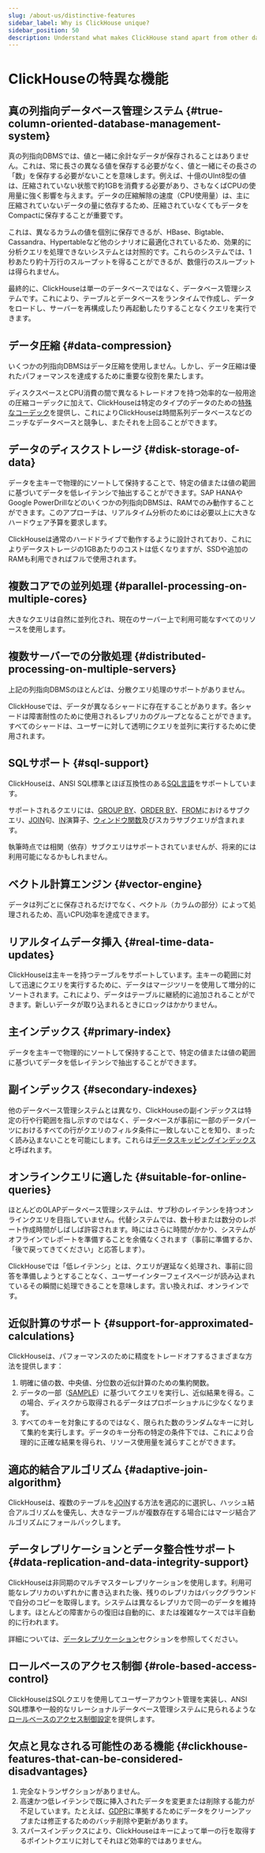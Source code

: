```yaml
---
slug: /about-us/distinctive-features
sidebar_label: Why is ClickHouse unique?
sidebar_position: 50
description: Understand what makes ClickHouse stand apart from other database management systems
---
```



# ClickHouseの特異な機能

## 真の列指向データベース管理システム {#true-column-oriented-database-management-system}

真の列指向DBMSでは、値と一緒に余計なデータが保存されることはありません。これは、常に長さの異なる値を保存する必要がなく、値と一緒にその長さの「数」を保存する必要がないことを意味します。例えば、十億のUInt8型の値は、圧縮されていない状態で約1GBを消費する必要があり、さもなくばCPUの使用量に強く影響を与えます。データの圧縮解除の速度（CPU使用量）は、主に圧縮されていないデータの量に依存するため、圧縮されていなくてもデータをCompactに保存することが重要です。

これは、異なるカラムの値を個別に保存できるが、HBase、Bigtable、Cassandra、Hypertableなど他のシナリオに最適化されているため、効果的に分析クエリを処理できないシステムとは対照的です。これらのシステムでは、1秒あたり約十万行のスループットを得ることができるが、数億行のスループットは得られません。

最終的に、ClickHouseは単一のデータベースではなく、データベース管理システムです。これにより、テーブルとデータベースをランタイムで作成し、データをロードし、サーバーを再構成したり再起動したりすることなくクエリを実行できます。

## データ圧縮 {#data-compression}

いくつかの列指向DBMSはデータ圧縮を使用しません。しかし、データ圧縮は優れたパフォーマンスを達成するために重要な役割を果たします。

ディスクスペースとCPU消費の間で異なるトレードオフを持つ効率的な一般用途の圧縮コーデックに加えて、ClickHouseは特定のタイプのデータのための[特殊なコーデック](/sql-reference/statements/create/table.md#specialized-codecs)を提供し、これによりClickHouseは時間系列データベースなどのニッチなデータベースと競争し、またそれを上回ることができます。

## データのディスクストレージ {#disk-storage-of-data}

データを主キーで物理的にソートして保持することで、特定の値または値の範囲に基づいてデータを低レイテンシで抽出することができます。SAP HANAやGoogle PowerDrillなどのいくつかの列指向DBMSは、RAMでのみ動作することができます。このアプローチは、リアルタイム分析のためには必要以上に大きなハードウェア予算を要求します。

ClickHouseは通常のハードドライブで動作するように設計されており、これによりデータストレージの1GBあたりのコストは低くなりますが、SSDや追加のRAMも利用できればフルで使用されます。

## 複数コアでの並列処理 {#parallel-processing-on-multiple-cores}

大きなクエリは自然に並列化され、現在のサーバー上で利用可能なすべてのリソースを使用します。

## 複数サーバーでの分散処理 {#distributed-processing-on-multiple-servers}

上記の列指向DBMSのほとんどは、分散クエリ処理のサポートがありません。

ClickHouseでは、データが異なるシャードに存在することがあります。各シャードは障害耐性のために使用されるレプリカのグループとなることができます。すべてのシャードは、ユーザーに対して透明にクエリを並列に実行するために使用されます。

## SQLサポート {#sql-support}

ClickHouseは、ANSI SQL標準とほぼ互換性のある[SQL言語](/sql-reference/)をサポートしています。

サポートされるクエリには、[GROUP BY](../sql-reference/statements/select/group-by.md)、[ORDER BY](../sql-reference/statements/select/order-by.md)、[FROM](../sql-reference/statements/select/from.md)におけるサブクエリ、[JOIN](../sql-reference/statements/select/join.md)句、[IN](../sql-reference/operators/in.md)演算子、[ウィンドウ関数](../sql-reference/window-functions/index.md)及びスカラサブクエリが含まれます。

執筆時点では相関（依存）サブクエリはサポートされていませんが、将来的には利用可能になるかもしれません。

## ベクトル計算エンジン {#vector-engine}

データは列ごとに保存されるだけでなく、ベクトル（カラムの部分）によって処理されるため、高いCPU効率を達成できます。

## リアルタイムデータ挿入 {#real-time-data-updates}

ClickHouseは主キーを持つテーブルをサポートしています。主キーの範囲に対して迅速にクエリを実行するために、データはマージツリーを使用して増分的にソートされます。これにより、データはテーブルに継続的に追加されることができます。新しいデータが取り込まれるときにロックはかかりません。

## 主インデックス {#primary-index}

データを主キーで物理的にソートして保持することで、特定の値または値の範囲に基づいてデータを低レイテンシで抽出することができます。

## 副インデックス {#secondary-indexes}

他のデータベース管理システムとは異なり、ClickHouseの副インデックスは特定の行や行範囲を指し示すのではなく、データベースが事前に一部のデータパーツにおけるすべての行がクエリのフィルタ条件に一致しないことを知り、まったく読み込まないことを可能にします。これらは[データスキッピングインデックス](../engines/table-engines/mergetree-family/mergetree.md#table_engine-mergetree-data_skipping-indexes)と呼ばれます。

## オンラインクエリに適した {#suitable-for-online-queries}

ほとんどのOLAPデータベース管理システムは、サブ秒のレイテンシを持つオンラインクエリを目指していません。代替システムでは、数十秒または数分のレポート作成時間がしばしば許容されます。時にはさらに時間がかかり、システムがオフラインでレポートを準備することを余儀なくされます（事前に準備するか、「後で戻ってきてください」と応答します）。

ClickHouseでは「低レイテンシ」とは、クエリが遅延なく処理され、事前に回答を準備しようとすることなく、ユーザーインターフェイスページが読み込まれているその瞬間に処理できることを意味します。言い換えれば、オンラインです。

## 近似計算のサポート {#support-for-approximated-calculations}

ClickHouseは、パフォーマンスのために精度をトレードオフするさまざまな方法を提供します：

1. 明確に値の数、中央値、分位数の近似計算のための集約関数。
2. データの一部（[SAMPLE](../sql-reference/statements/select/sample.md)）に基づいてクエリを実行し、近似結果を得る。この場合、ディスクから取得されるデータはプロポーショナルに少なくなります。
3. すべてのキーを対象にするのではなく、限られた数のランダムなキーに対して集約を実行します。データのキー分布の特定の条件下では、これにより合理的に正確な結果を得られ、リソース使用量を減らすことができます。

## 適応的結合アルゴリズム {#adaptive-join-algorithm}

ClickHouseは、複数のテーブルを[JOIN](../sql-reference/statements/select/join.md)する方法を適応的に選択し、ハッシュ結合アルゴリズムを優先し、大きなテーブルが複数存在する場合にはマージ結合アルゴリズムにフォールバックします。

## データレプリケーションとデータ整合性サポート {#data-replication-and-data-integrity-support}

ClickHouseは非同期のマルチマスターレプリケーションを使用します。利用可能なレプリカのいずれかに書き込まれた後、残りのレプリカはバックグラウンドで自分のコピーを取得します。システムは異なるレプリカで同一のデータを維持します。ほとんどの障害からの復旧は自動的に、または複雑なケースでは半自動的に行われます。

詳細については、[データレプリケーション](../engines/table-engines/mergetree-family/replication.md)セクションを参照してください。

## ロールベースのアクセス制御 {#role-based-access-control}

ClickHouseはSQLクエリを使用してユーザーアカウント管理を実装し、ANSI SQL標準や一般的なリレーショナルデータベース管理システムに見られるような[ロールベースのアクセス制御設定](/guides/sre/user-management/index.md)を提供します。

## 欠点と見なされる可能性のある機能 {#clickhouse-features-that-can-be-considered-disadvantages}

1. 完全なトランザクションがありません。
2. 高速かつ低レイテンシで既に挿入されたデータを変更または削除する能力が不足しています。たとえば、[GDPR](https://gdpr-info.eu)に準拠するためにデータをクリーンアップまたは修正するためのバッチ削除や更新があります。
3. スパースインデックスにより、ClickHouseはキーによって単一の行を取得するポイントクエリに対してそれほど効率的ではありません。
